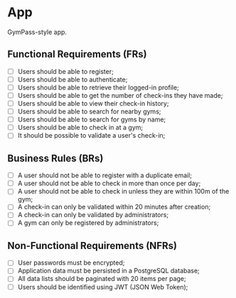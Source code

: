 # App  

GymPass-style app.  

## Functional Requirements (FRs)  

- [ ] Users should be able to register;  
- [ ] Users should be able to authenticate;  
- [ ] Users should be able to retrieve their logged-in profile;  
- [ ] Users should be able to get the number of check-ins they have made;  
- [ ] Users should be able to view their check-in history;  
- [ ] Users should be able to search for nearby gyms;  
- [ ] Users should be able to search for gyms by name;  
- [ ] Users should be able to check in at a gym;  
- [ ] It should be possible to validate a user's check-in;  

## Business Rules (BRs)  

- [ ] A user should not be able to register with a duplicate email;  
- [ ] A user should not be able to check in more than once per day;  
- [ ] A user should not be able to check in unless they are within 100m of the gym;  
- [ ] A check-in can only be validated within 20 minutes after creation;  
- [ ] A check-in can only be validated by administrators;  
- [ ] A gym can only be registered by administrators;  

## Non-Functional Requirements (NFRs)  

- [ ] User passwords must be encrypted;  
- [ ] Application data must be persisted in a PostgreSQL database;  
- [ ] All data lists should be paginated with 20 items per page;  
- [ ] Users should be identified using JWT (JSON Web Token);
